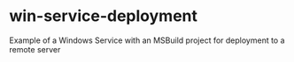 # win-service-deployment
Example of a Windows Service with an MSBuild project for deployment to a remote server
